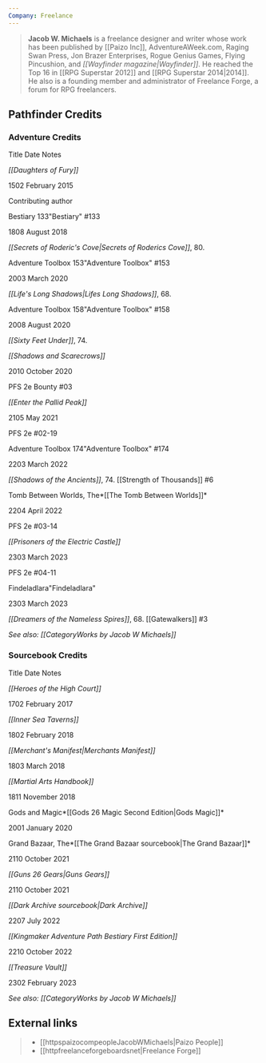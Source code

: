```yaml
---
Company: Freelance
---
```


> **Jacob W. Michaels** is a freelance designer and writer whose work has been published by [[Paizo Inc]], AdventureAWeek.com, Raging Swan Press, Jon Brazer Enterprises, Rogue Genius Games, Flying Pincushion, and *[[Wayfinder magazine|Wayfinder]]*. He reached the Top 16 in [[RPG Superstar 2012]] and [[RPG Superstar 2014|2014]]. He also is a founding member and administrator of Freelance Forge, a forum for RPG freelancers.



## Pathfinder Credits


### Adventure Credits



Title
Date
Notes


*[[Daughters of Fury]]*

1502 February 2015

Contributing author


Bestiary 133"Bestiary" #133

1808 August 2018

*[[Secrets of Roderic's Cove|Secrets of Roderics Cove]]*, 80.


Adventure Toolbox 153"Adventure Toolbox" #153

2003 March 2020

*[[Life's Long Shadows|Lifes Long Shadows]]*, 68.


Adventure Toolbox 158"Adventure Toolbox" #158

2008 August 2020

*[[Sixty Feet Under]]*, 74.


*[[Shadows and Scarecrows]]*

2010 October 2020

PFS 2e Bounty #03


*[[Enter the Pallid Peak]]*

2105 May 2021

PFS 2e #02-19


Adventure Toolbox 174"Adventure Toolbox" #174

2203 March 2022

*[[Shadows of the Ancients]]*, 74. [[Strength of Thousands]] #6


Tomb Between Worlds, The*[[The Tomb Between Worlds]]*

2204 April 2022

PFS 2e #03-14


*[[Prisoners of the Electric Castle]]*

2303 March 2023

PFS 2e #04-11


Findeladlara"Findeladlara"

2303 March 2023

*[[Dreamers of the Nameless Spires]]*, 68. [[Gatewalkers]] #3


*See also: [[CategoryWorks by Jacob W Michaels]]*

### Sourcebook Credits



Title
Date
Notes


*[[Heroes of the High Court]]*

1702 February 2017




*[[Inner Sea Taverns]]*

1802 February 2018




*[[Merchant's Manifest|Merchants Manifest]]*

1803 March 2018




*[[Martial Arts Handbook]]*

1811 November 2018




Gods and Magic*[[Gods 26 Magic Second Edition|Gods  Magic]]*

2001 January 2020




Grand Bazaar, The*[[The Grand Bazaar sourcebook|The Grand Bazaar]]*

2110 October 2021




*[[Guns 26 Gears|Guns  Gears]]*

2110 October 2021




*[[Dark Archive sourcebook|Dark Archive]]*

2207 July 2022




*[[Kingmaker Adventure Path Bestiary First Edition]]*

2210 October 2022




*[[Treasure Vault]]*

2302 February 2023




*See also: [[CategoryWorks by Jacob W Michaels]]*



## External links

> - [[httpspaizocompeopleJacobWMichaels|Paizo People]]
> - [[httpfreelanceforgeboardsnet|Freelance Forge]]






